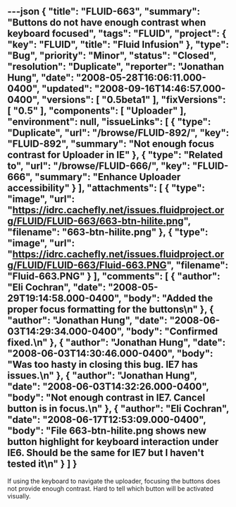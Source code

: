 ---json
{
  "title": "FLUID-663",
  "summary": "Buttons do not have enough contrast when keyboard focused",
  "tags": "FLUID",
  "project": {
    "key": "FLUID",
    "title": "Fluid Infusion"
  },
  "type": "Bug",
  "priority": "Minor",
  "status": "Closed",
  "resolution": "Duplicate",
  "reporter": "Jonathan Hung",
  "date": "2008-05-28T16:06:11.000-0400",
  "updated": "2008-09-16T14:46:57.000-0400",
  "versions": [
    "0.5beta1"
  ],
  "fixVersions": [
    "0.5"
  ],
  "components": [
    "Uploader"
  ],
  "environment": null,
  "issueLinks": [
    {
      "type": "Duplicate",
      "url": "/browse/FLUID-892/",
      "key": "FLUID-892",
      "summary": "Not enough focus contrast for Uploader in IE"
    },
    {
      "type": "Related to",
      "url": "/browse/FLUID-666/",
      "key": "FLUID-666",
      "summary": "Enhance Uploader accessibility"
    }
  ],
  "attachments": [
    {
      "type": "image",
      "url": "https://idrc.cachefly.net/issues.fluidproject.org/FLUID/FLUID-663/663-btn-hilite.png",
      "filename": "663-btn-hilite.png"
    },
    {
      "type": "image",
      "url": "https://idrc.cachefly.net/issues.fluidproject.org/FLUID/FLUID-663/Fluid-663.PNG",
      "filename": "Fluid-663.PNG"
    }
  ],
  "comments": [
    {
      "author": "Eli Cochran",
      "date": "2008-05-29T19:14:58.000-0400",
      "body": "Added the proper focus formatting for the buttons\n"
    },
    {
      "author": "Jonathan Hung",
      "date": "2008-06-03T14:29:34.000-0400",
      "body": "Confirmed fixed.\n"
    },
    {
      "author": "Jonathan Hung",
      "date": "2008-06-03T14:30:46.000-0400",
      "body": "Was too hasty in closing this bug. IE7 has issues.\n"
    },
    {
      "author": "Jonathan Hung",
      "date": "2008-06-03T14:32:26.000-0400",
      "body": "Not enough contrast in IE7. Cancel button is in focus.\n"
    },
    {
      "author": "Eli Cochran",
      "date": "2008-06-17T12:53:09.000-0400",
      "body": "File 663-btn-hilite.png shows new button highlight for keyboard interaction under IE6. Should be the same for IE7 but I haven't tested it\n"
    }
  ]
}
---
If using the keyboard to navigate the uploader, focusing the buttons does not provide enough contrast. Hard to tell which button will be activated visually.

        